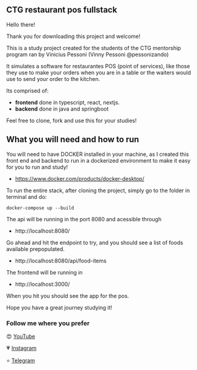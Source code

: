 ## CTG restaurant pos fullstack

Hello there!

Thank you for downloading this project and welcome!

This is a study project created for the students of the CTG mentorship program ran by Vinicius Pessoni (Vinny Pessoni @pessonizando)

It simulates a software for restaurantes POS (point of services), 
like those they use to make your orders when you are in a table
or the waiters would use to send your order to the kitchen.

Its comprised of:
* **frontend** done in typescript, react, nextjs. 
* **backend** done in java and springboot

Feel free to clone, fork and use this for your studies!

## What you will need and how to run

You will need to have DOCKER installed in your machine,
as I created this front end and backend to run in a dockerized environment to make it easy for you to run and study!


* https://www.docker.com/products/docker-desktop/

To run the entire stack, after cloning the project, simply go to the folder in terminal and do:
```plaintext
docker-compose up --build
```

The api will be running in the port 8080 and acessible through

* http://localhost:8080/

Go ahead and hit the endpoint to try, and you should see a list of foods available prepopulated. 

* http://localhost:8080/api/food-items

The frontend will be running in 
    
* http://localhost:3000/

When you hit you should see the app for the pos. 

Hope you have a great journey studying it!


### Follow me where you prefer

😍 [YouTube]( https://www.youtube.com/c/pessonizando)

💗 [Instagram](https://www.instagram.com/pessonizando)

⭐ [Telegram](https://t.me/pessonizando)

